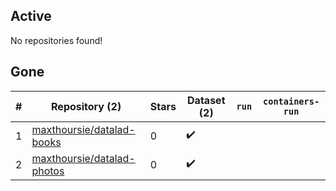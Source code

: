 ## Active
No repositories found!

## Gone
| # | Repository (2) | Stars | Dataset (2) | `run` | `containers-run` |
| --- | --- | --- | --- | --- | --- |
| 1 | [maxthoursie/datalad-books](https://github.com/maxthoursie/datalad-books) | 0 | :heavy_check_mark: |  |  |
| 2 | [maxthoursie/datalad-photos](https://github.com/maxthoursie/datalad-photos) | 0 | :heavy_check_mark: |  |  |
